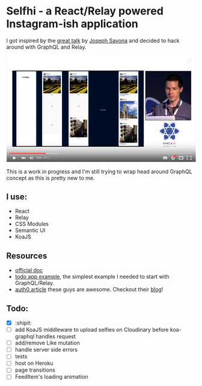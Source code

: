 # Selfhi - a React/Relay powered Instagram-ish application

I got inspired by the [great talk](https://youtu.be/IrgHurBjQbg) by [Joseph Savona](https://twitter.com/en_JS) and decided to hack around with GraphQL and Relay.

![Joseph Savona - Relay: An Application Framework For React at react-europe 2015](presentation/joe_talk.png)

This is a work in progress and I'm still trying to wrap head around GraphQL concept as this is pretty new to me.

## I use:
- React
- Relay
- CSS Modules
- Semantic UI
- KoaJS

## Resources
- [official doc](https://facebook.github.io/relay/docs/getting-started.html#content)
- [todo app example](https://github.com/facebook/relay/tree/master/examples/todo), the simplest example I needed to start with GraphQL/Relay. 
- [auth0 article](https://auth0.com/blog/2015/10/06/getting-started-with-relay/) these guys are awesome. Checkout their [blog](https://auth0.com/blog/)!

## Todo:
- [x] :shipit:
- [ ] add KoaJS middleware to upload selfies on Cloudinary before koa-graphql handles request
- [ ] add/remove Like mutation
- [ ] handle server side errors
- [ ] tests
- [ ] host on Heroku
- [ ] page transitions
- [ ] FeedItem's loading animation

